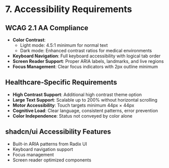 # 7. Accessibility Requirements

## WCAG 2.1 AA Compliance
- **Color Contrast**: 
  - Light mode: 4.5:1 minimum for normal text
  - Dark mode: Enhanced contrast ratios for medical environments
- **Keyboard Navigation**: Full keyboard accessibility with logical tab order
- **Screen Reader Support**: Proper ARIA labels, landmarks, and live regions
- **Focus Management**: Clear focus indicators with 2px outline minimum

## Healthcare-Specific Requirements
- **High Contrast Support**: Additional high contrast theme option
- **Large Text Support**: Scalable up to 200% without horizontal scrolling
- **Motor Accessibility**: Touch targets minimum 44px × 44px
- **Cognitive Load**: Clear language, consistent patterns, error prevention
- **Color Independence**: Status not conveyed by color alone

## shadcn/ui Accessibility Features
- Built-in ARIA patterns from Radix UI
- Keyboard navigation support
- Focus management
- Screen reader optimized components
